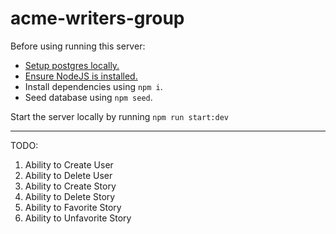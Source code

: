 # acme-writers-group
Before using running this server: 
  - [Setup postgres locally.](https://www.postgresql.org/download/)
  - [Ensure NodeJS is installed.](https://docs.npmjs.com/downloading-and-installing-node-js-and-npm)
  - Install dependencies using `npm i`.
  - Seed database using `npm seed`.

Start the server locally by running `npm run start:dev`

--------------

TODO:
1. Ability to Create User
2. Ability to Delete User
3. Ability to Create Story
4. Ability to Delete Story
5. Ability to Favorite Story
6. Ability to Unfavorite Story